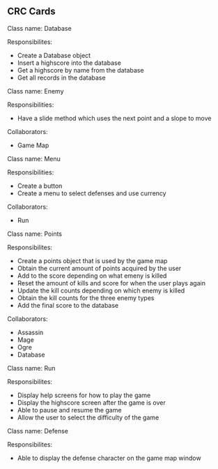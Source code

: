 ## CRC Cards
Class name: Database

Responsibilites:
- Create a Database object
- Insert a highscore into the database
- Get a highscore by name from the database
- Get all records in the database

Class name: Enemy

Responsibilities:
- Have a slide method which uses the next point and a slope to move

Collaborators:
- Game Map

Class name: Menu

Responsibilities:
- Create a button
- Create a menu to select defenses and use currency

Collaborators:
- Run

Class name: Points

Responsibilites:
- Create a points object that is used by the game map
- Obtain the current amount of points acquired by the user
- Add to the score depending on what emeny is killed
- Reset the amount of kills and score for when the user plays again
- Update the kill counts depending on which enemy is killed
- Obtain the kill counts for the three enemy types
- Add the final score to the database

Collaborators:
- Assassin
- Mage
- Ogre
- Database

Class name: Run

Responsibilites:
- Display help screens for how to play the game
- Display the highscore screen after the game is over
- Able to pause and resume the game
- Allow the user to select the difficulty of the game

Class name: Defense

Responsibilites:
- Able to display the defense character on the game map window

